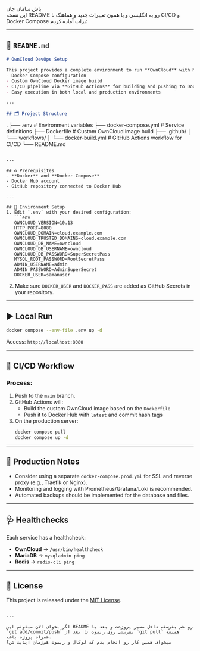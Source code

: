 باش سامان جان  
این نسخه README رو به انگلیسی و با همون تغییرات جدید و هماهنگ با CI/CD و Docker Compose برات آماده کردم:  

---

## 📄 `README.md`
```markdown
# OwnCloud DevOps Setup

This project provides a complete environment to run **OwnCloud** with MariaDB and Redis, featuring:
- Docker Compose configuration
- Custom OwnCloud Docker image build
- CI/CD pipeline via **GitHub Actions** for building and pushing to Docker Hub
- Easy execution in both local and production environments

---

## 🗂 Project Structure
```
.
├── .env                        # Environment variables
├── docker-compose.yml          # Service definitions
├── Dockerfile                  # Custom OwnCloud image build
├── .github/
│   └── workflows/
│       └── docker-build.yml    # GitHub Actions workflow for CI/CD
└── README.md
```

---

## ⚙ Prerequisites
- **Docker** and **Docker Compose**
- Docker Hub account
- GitHub repository connected to Docker Hub

---

## 🔧 Environment Setup
1. Edit `.env` with your desired configuration:
   ```env
   OWNCLOUD_VERSION=10.13
   HTTP_PORT=8080
   OWNCLOUD_DOMAIN=cloud.example.com
   OWNCLOUD_TRUSTED_DOMAINS=cloud.example.com
   OWNCLOUD_DB_NAME=owncloud
   OWNCLOUD_DB_USERNAME=owncloud
   OWNCLOUD_DB_PASSWORD=SuperSecretPass
   MYSQL_ROOT_PASSWORD=RootSecretPass
   ADMIN_USERNAME=admin
   ADMIN_PASSWORD=AdminSuperSecret
   DOCKER_USER=samanuser
   ```

2. Make sure `DOCKER_USER` and `DOCKER_PASS` are added as GitHub Secrets in your repository.

---

## ▶ Local Run
```bash
docker compose --env-file .env up -d
```
Access: `http://localhost:8080`

---

## 🚀 CI/CD Workflow
### Process:
1. Push to the `main` branch.
2. GitHub Actions will:
   - Build the custom OwnCloud image based on the `Dockerfile`
   - Push it to Docker Hub with `latest` and commit hash tags
3. On the production server:
   ```bash
   docker compose pull
   docker compose up -d
   ```

---

## 📡 Production Notes
- Consider using a separate `docker-compose.prod.yml` for SSL and reverse proxy (e.g., Traefik or Nginx).
- Monitoring and logging with Prometheus/Grafana/Loki is recommended.
- Automated backups should be implemented for the database and files.

---

## 🩺 Healthchecks
Each service has a healthcheck:
- **OwnCloud** → `/usr/bin/healthcheck`
- **MariaDB** → `mysqladmin ping`
- **Redis** → `redis-cli ping`

---

## 📜 License
This project is released under the [MIT License](LICENSE).
```

---

اگر بخوای الان میتونم این README رو هم بفرستم داخل مسیر پروژه‌ت و بعد با `git add/commit/push` بفرستی روی ریموت تا بعد از `git pull` همیشه همراه پروژه باشه.  
میخوای همین کار رو انجام بدم که لوکال و ریموت هم‌زمان آپدیت شن؟